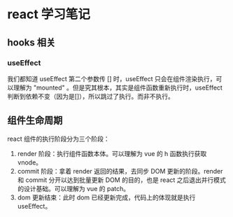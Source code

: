 # react 学习笔记

## hooks 相关

### useEffect

我们都知道 useEffect 第二个参数传 [] 时，useEffect 只会在组件渲染执行，可以理解为 "mounted" 。但是究其根本，其实是组件函数重新执行时，useEffect 判断到依赖不变（因为是[]），所以跳过了执行。而非不执行。

## 组件生命周期

react 组件的执行阶段分为三个阶段：

1. render 阶段：执行组件函数本体。可以理解为 vue 的 h 函数执行获取 vnode。
2. commit 阶段：拿着 render 返回的结果，去同步 DOM 更新的阶段。render 和 commit 分开以达到批量更新 DOM 的目的，也是 react 之后退出并行模式的设计基础。可以理解为 vue 的 patch。
3. dom 更新结束：此时 dom 已经更新完成，代码上的体现就是执行 useEffect。
